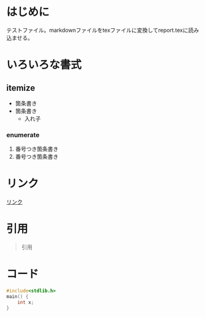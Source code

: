 # はじめに

テストファイル。markdownファイルをtexファイルに変換してreport.texに読み込ませる。

# いろいろな書式

## itemize

* 箇条書き
* 箇条書き
    * 入れ子

### enumerate

1. 番号つき箇条書き
2. 番号つき箇条書き

# リンク

[リンク](http://localhost)

# 引用

> 引用

# コード

```{.cpp caption="test"}
#include<stdlib.h>
main() {
    int x;
}
```
